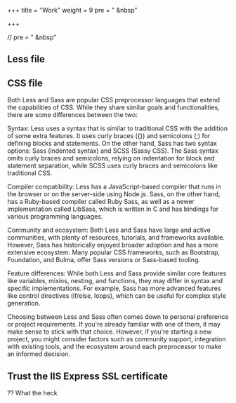 +++
title = "Work"
weight = 9
pre = "<i class='fas fa-book-open'></i> &nbsp"

+++

// pre = "<i class='fas fa-pen'></i> &nbsp"

## Less file

## CSS file

Both Less and Sass are popular CSS preprocessor languages that extend the capabilities of CSS. While they share similar goals and functionalities, there are some differences between the two:

Syntax: Less uses a syntax that is similar to traditional CSS with the addition of some extra features. It uses curly braces ({}) and semicolons (;) for defining blocks and statements. On the other hand, Sass has two syntax options: Sass (indented syntax) and SCSS (Sassy CSS). The Sass syntax omits curly braces and semicolons, relying on indentation for block and statement separation, while SCSS uses curly braces and semicolons like traditional CSS.

Compiler compatibility: Less has a JavaScript-based compiler that runs in the browser or on the server-side using Node.js. Sass, on the other hand, has a Ruby-based compiler called Ruby Sass, as well as a newer implementation called LibSass, which is written in C and has bindings for various programming languages.

Community and ecosystem: Both Less and Sass have large and active communities, with plenty of resources, tutorials, and frameworks available. However, Sass has historically enjoyed broader adoption and has a more extensive ecosystem. Many popular CSS frameworks, such as Bootstrap, Foundation, and Bulma, offer Sass versions or Sass-based tooling.

Feature differences: While both Less and Sass provide similar core features like variables, mixins, nesting, and functions, they may differ in syntax and specific implementations. For example, Sass has more advanced features like control directives (if/else, loops), which can be useful for complex style generation.

Choosing between Less and Sass often comes down to personal preference or project requirements. If you're already familiar with one of them, it may make sense to stick with that choice. However, if you're starting a new project, you might consider factors such as community support, integration with existing tools, and the ecosystem around each preprocessor to make an informed decision.

## Trust the IIS Express SSL certificate

?? What the heck
